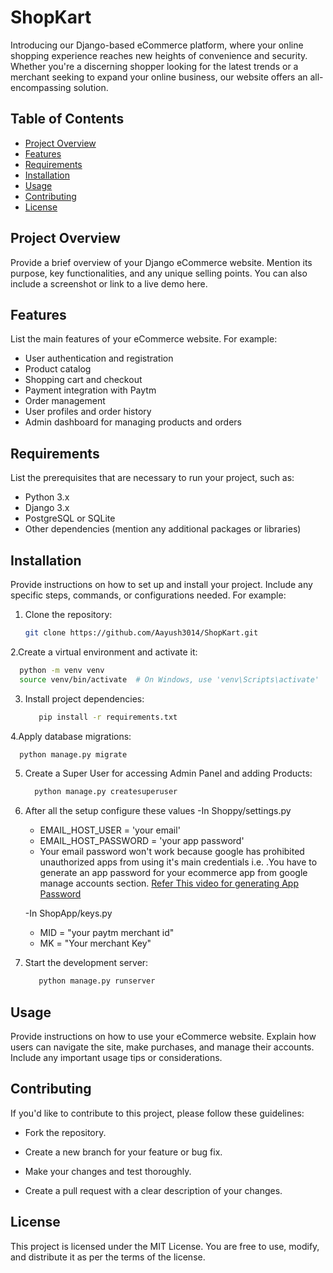 # ShopKart
Introducing our Django-based eCommerce platform, where your online shopping experience reaches new heights of convenience and security. Whether you're a discerning shopper looking for the latest trends or a merchant seeking to expand your online business, our website offers an all-encompassing solution.

## Table of Contents

- [Project Overview](#project-overview)
- [Features](#features)
- [Requirements](#requirements)
- [Installation](#installation)
- [Usage](#usage)
- [Contributing](#contributing)
- [License](#license)

## Project Overview

Provide a brief overview of your Django eCommerce website. Mention its purpose, key functionalities, and any unique selling points. You can also include a screenshot or link to a live demo here.

## Features

List the main features of your eCommerce website. For example:

- User authentication and registration
- Product catalog
- Shopping cart and checkout
- Payment integration with Paytm
- Order management
- User profiles and order history
- Admin dashboard for managing products and orders

## Requirements

List the prerequisites that are necessary to run your project, such as:

- Python 3.x
- Django 3.x
- PostgreSQL or SQLite
- Other dependencies (mention any additional packages or libraries)


## Installation

Provide instructions on how to set up and install your project. Include any specific steps, commands, or configurations needed. For example:

1. Clone the repository:

   ```bash
   git clone https://github.com/Aayush3014/ShopKart.git
   ```

2.Create a virtual environment and activate it:
  ```bash
    python -m venv venv
    source venv/bin/activate  # On Windows, use 'venv\Scripts\activate'

  ```
3. Install project dependencies:
   ```bash
      pip install -r requirements.txt
   ```
4.Apply database migrations:
```bash
  python manage.py migrate
```
5. Create a Super User for accessing Admin Panel and adding Products:
   ```bash
     python manage.py createsuperuser
   ```

6. After all the setup configure these values
   -In Shoppy/settings.py
     - EMAIL_HOST_USER = 'your email'
     - EMAIL_HOST_PASSWORD = 'your app password'
     - Your email password won't work because google has prohibited unauthorized apps from using it's main credentials
        i.e. .You have to generate an app password for your ecommerce app from google manage accounts section.
       [Refer This video for generating App Password](https://www.youtube.com/watch?v=hXiPshHn9Pw&ab_channel=TweakLibrary)

   -In ShopApp/keys.py
     - MID = "your paytm merchant id"
     - MK = "Your merchant Key"
       

8. Start the development server:
   ```bash
      python manage.py runserver
   ```
## Usage
Provide instructions on how to use your eCommerce website. Explain how users can navigate the site, make purchases, and manage their accounts. Include any important usage tips or considerations.

## Contributing
If you'd like to contribute to this project, please follow these guidelines:

- Fork the repository.

- Create a new branch for your feature or bug fix.

- Make your changes and test thoroughly.

- Create a pull request with a clear description of your changes.

## License
This project is licensed under the MIT License. You are free to use, modify, and distribute it as per the terms of the license.
